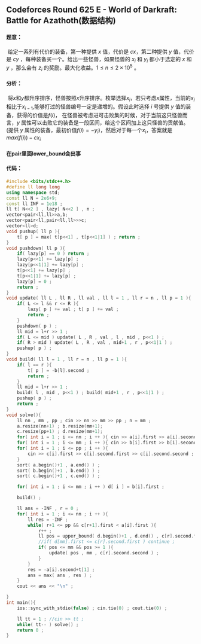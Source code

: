 ## Codeforces Round 625 E - World of Darkraft: Battle for Azathoth(数据结构)

#### 题意：

​		给定一系列有代价的装备，第一种提供 $x$ 值，代价是 $cx$，第二种提供 $y$ 值，代价是 $cy$ ，每种装备买一个。给出一些怪兽，如果怪兽的 $x_i$ 和 $y_i$ 都小于选定的 $x$ 和 $y$ ，那么会有 $z_i$ 的奖励。最大化收益。$1\leq n\leq 2\times 10^5$ 。

#### 分析：

​		将$x$和$y$都升序排序，怪兽按照$x$升序排序。枚举选择$x_i$，若只考虑$x$属性，当前的$x_i$相比于$x_{i-1}$,能够打过的怪兽编号一定是递增的。假设此时选择 $i$ 号提供 $y$ 值的装备，获得的价值是$f(i)$， 在怪兽被考虑进可击败集的时候，对于当前这只怪兽而言，$y$ 属性可以击败它的装备是一段区间，给这个区间加上这只怪兽的贡献值。(提供 $y$ 属性的装备，最初价值$f(i)=-y_i$)，然后对于每一个$x_i$，答案就是$max(f(i))-cx_i$

#### 在pair里面lower_bound会出事

#### 代码：

```cpp
#include <bits/stdc++.h>
#define ll long long
using namespace std;
const ll N = 2e6+9;
const ll INF = 1e18 ;
ll t[ N<<2 ] , lazy[ N<<2 ] , n ;
vector<pair<ll,ll>>a,b;
vector<pair<ll,pair<ll,ll>>>c;
vector<ll>d;
void pushup( ll p ){
    t[ p ] = max( t[p<<1] , t[p<<1|1] ) ; return ;
}
void pushdown( ll p ){
    if( lazy[p] == 0 ) return ;
    lazy[p<<1] += lazy[p] ;
    lazy[p<<1|1] += lazy[p] ;
    t[p<<1] += lazy[p] ;
    t[p<<1|1] += lazy[p] ;
    lazy[p] = 0 ;
    return ;
}
void update( ll L , ll R , ll val , ll l = 1 , ll r = n , ll p = 1 ){
    if( L <= l && r <= R ){
        lazy[ p ] += val ; t[ p ] += val ;
        return ;
    }
    pushdown( p ) ;
    ll mid = l+r >> 1 ;
    if( L <= mid ) update( L , R , val , l , mid , p<<1 ) ;
    if( R > mid ) update( L , R , val , mid+1 , r , p<<1|1 ) ;
    pushup( p ) ;
}
void build( ll l = 1 , ll r = n , ll p = 1 ){
    if( l == r ){
        t[ p ] = -b[l].second ;
        return ;
    }
    ll mid = l+r >> 1 ;
    build( l , mid , p<<1 ) ; build( mid+1 , r , p<<1|1 ) ;
    pushup( p ) ;
    return ;
}
void solve(){
    ll nn , mm , pp ; cin >> nn >> mm >> pp ; n = mm ;
    a.resize(nn+1) ; b.resize(mm+1);
    c.resize(pp+1) ; d.resize(mm+1);
    for( int i = 1 ; i <= nn ; i ++ ){ cin >> a[i].first >> a[i].second ; }
    for( int i = 1 ; i <= mm ; i ++ ){ cin >> b[i].first >> b[i].second ; }
    for( int i = 1 ; i <= pp ; i ++ ){
        cin >> c[i].first >> c[i].second.first >> c[i].second.second ;
    }
    sort( a.begin()+1 , a.end() ) ;
    sort( b.begin()+1 , b.end() ) ;
    sort( c.begin()+1 , c.end() ) ;

    for( int i = 1 ; i <= mm ; i ++ ) d[ i ] = b[i].first ;

    build() ;

    ll ans = -INF , r = 0 ;
    for( int i = 1 ; i <= nn ; i ++ ){
        ll res = -INF ;
        while( r+1 <= pp && c[r+1].first < a[i].first ){
            r++ ;
            ll pos = upper_bound( d.begin()+1 , d.end() , c[r].second.first ) - d.begin() ;
            //if( d[mm].first <= c[r].second.first ) continue ;
            if( pos <= mm && pos >= 1 ){
                update( pos , mm , c[r].second.second ) ;
            }
        }
        res = -a[i].second+t[1] ;
        ans = max( ans , res ) ;
    }
    cout << ans << "\n" ;

}
int main(){
    ios::sync_with_stdio(false) ; cin.tie(0) ; cout.tie(0) ;

    ll tt = 1 ; //cin >> tt ;
    while( tt-- ) solve() ;
    return 0 ;
}
```

